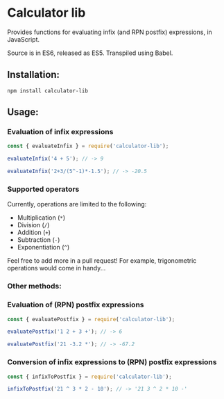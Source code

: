 # Calculator lib

Provides functions for evaluating infix (and RPN postfix) expressions, in JavaScript.

Source is in ES6, released as ES5. Transpiled using Babel.

## Installation:

`npm install calculator-lib`

## Usage:

### Evaluation of infix expressions

```javascript
const { evaluateInfix } = require('calculator-lib');

evaluateInfix('4 + 5'); // -> 9

evaluateInfix('2+3/(5^-1)*-1.5'); // -> -20.5
```

### Supported operators

Currently, operations are limited to the following:

- Multiplication (`*`)
- Division (`/`)
- Addition (`+`)
- Subtraction (`-`)
- Exponentiation (`^`)

Feel free to add more in a pull request! For example, trigonometric operations would come in handy...

### Other methods:

### Evaluation of (RPN) postfix expressions

```javascript
const { evaluatePostfix } = require('calculator-lib');

evaluatePostfix('1 2 + 3 +'); // -> 6

evaluatePostfix('21 -3.2 *'); // -> -67.2
```

### Conversion of infix expressions to (RPN) postfix expressions

```javascript
const { infixToPostfix } = require('calculator-lib');

infixToPostfix('21 ^ 3 * 2 - 10'); // -> '21 3 ^ 2 * 10 -'
```

